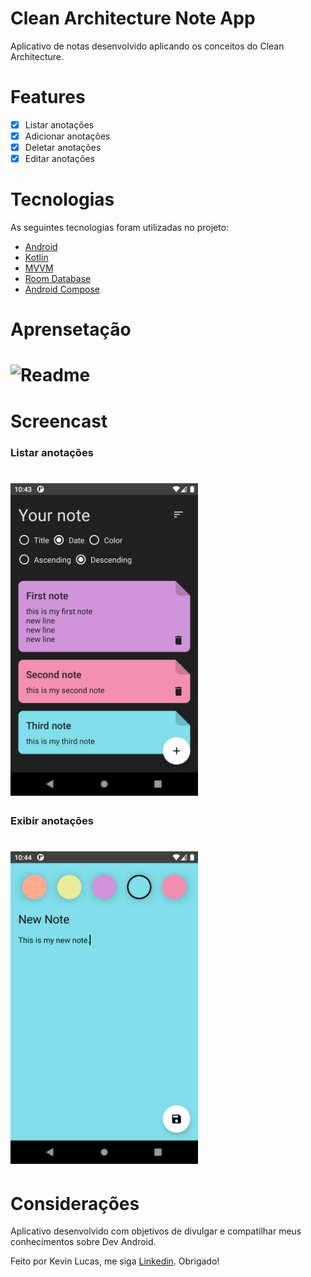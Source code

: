 # Clean Architecture Note App

<p>Aplicativo de notas desenvolvido aplicando os conceitos do Clean Architecture.</p>

# Features
- [x] Listar anotações
- [x] Adicionar anotações
- [x] Deletar anotações
- [x] Editar anotações

# Tecnologias
As seguintes tecnologias foram utilizadas no projeto:

- [Android](https://developer.android.com/)
- [Kotlin](https://kotlinlang.org/)
- [MVVM](https://developer.android.com/jetpack/guide?hl=pt-br)
- [Room Database](https://developer.android.com/training/data-storage/room)
- [Android Compose](https://developer.android.com/jetpack/compose)

# Aprensetação
<h1>
    <img alt="Readme" width="300px" title="Readme" src="./screens/app.gif" />
</h1>

# Screencast
<h3>Listar anotações</h3>
<h1>
    <img alt="Lista anotações" title="Listar anotações" width="300px" src="./screens/print1.png" />
</h1>

<h3>Exibir anotações</h3>
<h1>
    <img alt="Exibir anotações" title="Exbir anotações" width="300px" src="./screens/print2.png" />
</h1>

# Considerações
Aplicativo desenvolvido com objetivos de divulgar e compatilhar meus conhecimentos sobre Dev Android. 

Feito por Kevin Lucas, me siga [Linkedin](https://www.linkedin.com/in/kevinlucasdev/). Obrigado!
